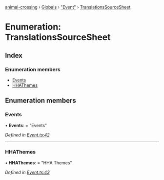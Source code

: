 [animal-crossing](../README.md) › [Globals](../globals.md) › ["Event"](../modules/_event_.md) › [TranslationsSourceSheet](_event_.translationssourcesheet.md)

# Enumeration: TranslationsSourceSheet

## Index

### Enumeration members

* [Events](_event_.translationssourcesheet.md#events)
* [HHAThemes](_event_.translationssourcesheet.md#hhathemes)

## Enumeration members

###  Events

• **Events**: = "Events"

*Defined in [Event.ts:42](https://github.com/Norviah/animal-crossing/blob/c9eb585/module/types/Event.ts#L42)*

___

###  HHAThemes

• **HHAThemes**: = "HHA Themes"

*Defined in [Event.ts:43](https://github.com/Norviah/animal-crossing/blob/c9eb585/module/types/Event.ts#L43)*
